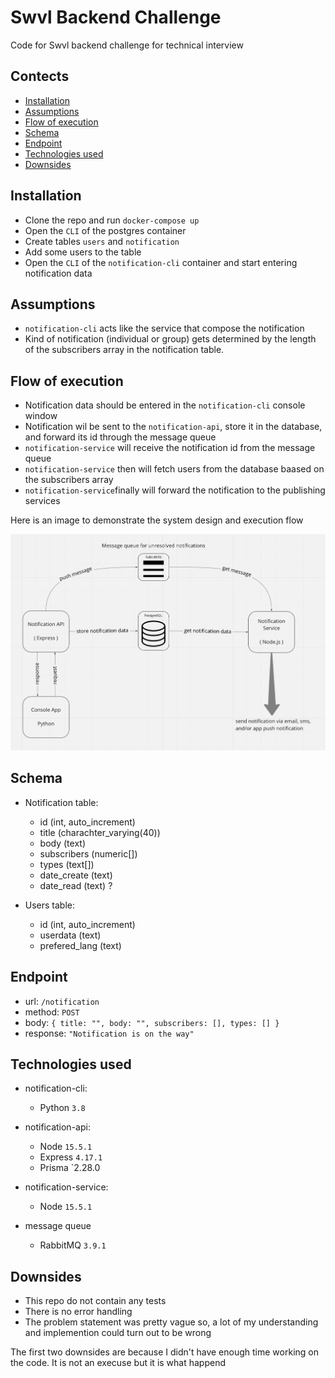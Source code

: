 # Swvl Backend Challenge

Code for Swvl backend challenge for technical interview 

## Contects

- [Installation](#installation)
- [Assumptions](#assumptions)
- [Flow of execution](#flow-of-excecution)
- [Schema](#schema)
- [Endpoint](#endpoint)
- [Technologies used](#technologies-used)
- [Downsides](#downside)

## Installation

- Clone the repo and run `docker-compose up`
- Open the `CLI` of the postgres container
- Create tables `users` and `notification`
- Add some users to the table
- Open the `CLI` of the `notification-cli` container and start entering notification data

## Assumptions

- `notification-cli` acts like the service that compose the notification
- Kind of notification (individual or group) gets determined by the length of the subscribers array in the notification table.

## Flow of execution

- Notification data should be entered in the `notification-cli` console window
- Notification wil be sent to the `notification-api`, store it in the database, and forward its id through the message queue
- `notification-service` will receive the notification id from the message queue
- `notification-service` then will fetch users from the database baased on the subscribers array
- `notification-service`finally will forward the notification to the publishing services

Here is an image to demonstrate the system design and execution flow

![swvl-notification-arch](https://github.com/RowenaRavenclawWithExtraClaws/swvl-backend-challenge/blob/main/assets/system-arch.png)

## Schema

- Notification table:
  - id (int, auto_increment)
  - title (charachter_varying(40))
  - body (text)
  - subscribers (numeric[])
  - types (text[])
  - date_create (text)
  - date_read (text) ?
  
- Users table:
  - id (int, auto_increment)
  - userdata (text)
  - prefered_lang (text)
  
## Endpoint

- url: `/notification`
- method: `POST`
- body: `{ title: "", body: "", subscribers: [], types: [] }`
- response: `"Notification is on the way"`

## Technologies used

- notification-cli:
  - Python `3.8`
  
- notification-api:
  - Node `15.5.1`
  - Express `4.17.1`
  - Prisma `2.28.0
  
- notification-service:
  - Node `15.5.1`
  
- message queue
  - RabbitMQ `3.9.1`

## Downsides

- This repo do not contain any tests
- There is no error handling
- The problem statement was pretty vague so, a lot of my understanding and implemention could turn out to be wrong

The first two downsides are because I didn't have enough time working on the code. It is not an execuse but it is what happend
